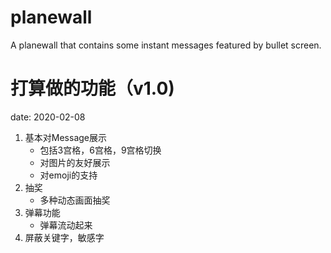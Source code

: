 # planewall
A planewall that contains some instant messages featured by bullet screen.
# 打算做的功能（v1.0)
date: 2020-02-08
1. 基本对Message展示
    - 包括3宫格，6宫格，9宫格切换
    - 对图片的友好展示
    - 对emoji的支持
2. 抽奖
    - 多种动态画面抽奖
3. 弹幕功能
    - 弹幕流动起来
4. 屏蔽关键字，敏感字
